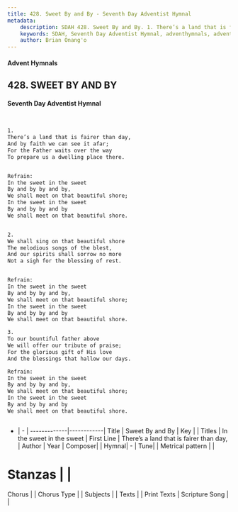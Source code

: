 ```yaml
---
title: 428. Sweet By and By - Seventh Day Adventist Hymnal
metadata:
    description: SDAH 428. Sweet By and By. 1. There’s a land that is fairer than day, And by faith we can see it afar; For the Father waits over the way To prepare us a dwelling place there. 
    keywords: SDAH, Seventh Day Adventist Hymnal, adventhymnals, advent hymnals, Sweet By and By, There’s a land that is fairer than day, ,In the sweet in the sweet
    author: Brian Onang'o
---
```


#### Advent Hymnals
## 428. SWEET BY AND BY
#### Seventh Day Adventist Hymnal

```txt


1.
There’s a land that is fairer than day,
And by faith we can see it afar;
For the Father waits over the way
To prepare us a dwelling place there.


Refrain:
In the sweet in the sweet
By and by by and by,
We shall meet on that beautiful shore;
In the sweet in the sweet
By and by by and by
We shall meet on that beautiful shore.


2.
We shall sing on that beautiful shore
The melodious songs of the blest,
And our spirits shall sorrow no more
Not a sigh for the blessing of rest.


Refrain:
In the sweet in the sweet
By and by by and by,
We shall meet on that beautiful shore;
In the sweet in the sweet
By and by by and by
We shall meet on that beautiful shore.

3.
To our bountiful father above
We will offer our tribute of praise;
For the glorious gift of His love
And the blessings that hallow our days.

Refrain:
In the sweet in the sweet
By and by by and by,
We shall meet on that beautiful shore;
In the sweet in the sweet
By and by by and by
We shall meet on that beautiful shore.



```

- |   -  |
-------------|------------|
Title | Sweet By and By |
Key |  |
Titles | In the sweet in the sweet |
First Line | There’s a land that is fairer than day, |
Author | 
Year | 
Composer|  |
Hymnal|  - |
Tune|  |
Metrical pattern | |
# Stanzas |  |
Chorus |  |
Chorus Type |  |
Subjects |  |
Texts |  |
Print Texts | 
Scripture Song |  |
  
